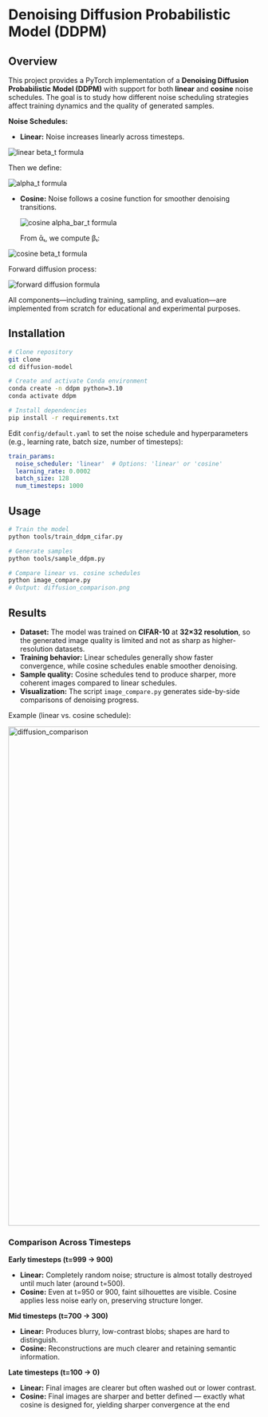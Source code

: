 # Denoising Diffusion Probabilistic Model (DDPM)

## Overview

This project provides a PyTorch implementation of a **Denoising Diffusion Probabilistic Model (DDPM)** with support for both **linear** and **cosine** noise schedules. The goal is to study how different noise scheduling strategies affect training dynamics and the quality of generated samples.

**Noise Schedules:**

* **Linear:** Noise increases linearly across timesteps.
 
<img src="https://latex.codecogs.com/png.image?\dpi{110}%20%5Cbeta_t%20%3D%20%5Cbeta_1%20%2B%20%5Cfrac%7Bt-1%7D%7BT-1%7D%20(%5Cbeta_T%20-%20%5Cbeta_1)%2C%20t%3D1%2C2%2C...%2CT" alt="linear beta_t formula">


  Then we define:

 <img src="https://latex.codecogs.com/png.image?\dpi{110}%20%5Calpha_t%20%3D%201%20-%20%5Cbeta_t%2C%20%5Cquad%20%5Cbar%7B%5Calpha%7D_t%20%3D%20%5Cprod_%7Bs%3D1%7D%5E%7Bt%7D%20%5Calpha_s" alt="alpha_t formula">

  
* **Cosine:** Noise follows a cosine function for smoother denoising transitions.
 
  <img src="https://latex.codecogs.com/png.image?\dpi{110}%20%5Cbar%7B%5Calpha%7D_t%20%3D%20%5Cfrac%7B%5Ccos%5E2%28%28t%2FT%20%2B%20s%29%2F%281%2Bs%29%20%5Ccdot%20%5Cpi%2F2%29%7D%7B%5Ccos%5E2%28s%2F%281%2Bs%29%20%5Ccdot%20%5Cpi%2F2%29%7D%2C%20t%3D0%2C1%2C...%2CT" alt="cosine alpha_bar_t formula">


  From ᾱₜ, we compute βₜ:

<img src="https://latex.codecogs.com/png.image?\dpi{150}%20%5Cbeta_t%20%3D%20%5Cmin%281%20-%20%5Cfrac%7B%5Cbar%7B%5Calpha%7D_t%7D%7B%5Cbar%7B%5Calpha%7D_%7Bt-1%7D%7D%2C%200.999%29%2C%20t%3D1%2C2%2C...%2CT" alt="cosine beta_t formula">



  Forward diffusion process:


<img src="https://latex.codecogs.com/png.image?\dpi{110}%20x_t%20%3D%20%5Csqrt%7B%5Cbar%7B%5Calpha%7D_t%7D%20x_0%20%2B%20%5Csqrt%7B1%20-%20%5Cbar%7B%5Calpha%7D_t%7D%20%5Cepsilon%2C%20%5Cepsilon%20%5Csim%20%5Cmathcal%7BN%7D%280%2C%20I%29" alt="forward diffusion formula">


All components—including training, sampling, and evaluation—are implemented from scratch for educational and experimental purposes.

## Installation

```bash
# Clone repository
git clone
cd diffusion-model

# Create and activate Conda environment
conda create -n ddpm python=3.10
conda activate ddpm

# Install dependencies
pip install -r requirements.txt
```

Edit `config/default.yaml` to set the noise schedule and hyperparameters (e.g., learning rate, batch size, number of timesteps):

```yaml
train_params:
  noise_scheduler: 'linear'  # Options: 'linear' or 'cosine'
  learning_rate: 0.0002
  batch_size: 128
  num_timesteps: 1000
```

## Usage

```bash
# Train the model
python tools/train_ddpm_cifar.py

# Generate samples
python tools/sample_ddpm.py

# Compare linear vs. cosine schedules
python image_compare.py
# Output: diffusion_comparison.png
```

## Results
* **Dataset:** The model was trained on **CIFAR-10** at **32×32 resolution**, so the generated image quality is limited and not as sharp as higher-resolution datasets.  
* **Training behavior:** Linear schedules generally show faster convergence, while cosine schedules enable smoother denoising.
* **Sample quality:** Cosine schedules tend to produce sharper, more coherent images compared to linear schedules.
* **Visualization:** The script `image_compare.py` generates side-by-side comparisons of denoising progress.

Example (linear vs. cosine schedule):

<p align="left">
   <img width="600" height="1000" alt="diffusion_comparison" src="https://github.com/user-attachments/assets/4cf560b4-5dcf-4c3b-a177-29041cf9da3f" />
</p>

### Comparison Across Timesteps

**Early timesteps (t=999 -> 900)**  
- **Linear:** Completely random noise; structure is almost totally destroyed until much later (around t=500).  
- **Cosine:** Even at t=950 or 900, faint silhouettes are visible. Cosine applies less noise early on, preserving structure longer.  

**Mid timesteps (t=700 -> 300)**  
- **Linear:** Produces blurry, low-contrast blobs; shapes are hard to distinguish.  
- **Cosine:** Reconstructions are much clearer and retaining semantic information.  

**Late timesteps (t=100 -> 0)**  
- **Linear:** Final images are clearer but often washed out or lower contrast.  
- **Cosine:** Final images are sharper and better defined — exactly what cosine is designed for, yielding sharper convergence at the end

  


